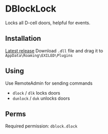 # DBlockLock
Locks all D-cell doors, helpful for events.

## Installation
[Latest release](https://github.com/scp252arc/dblocklock/releases/latest)
Download `.dll` file and drag it to `AppData\Roaming\EXILED\Plugins`

## Using
Use RemoteAdmin for sending commands
- `dlock` / `dlk` locks doors
- `dunlock` / `duk` unlocks doors

## Perms
Required permission: `dblock.dlock`
